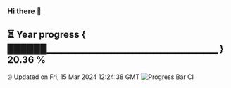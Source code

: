 ### Hi there 👋
⏳ Year progress { ██████▁▁▁▁▁▁▁▁▁▁▁▁▁▁▁▁▁▁▁▁▁▁▁▁ } 20.36 %
---
⏰ Updated on Fri, 15 Mar 2024 12:24:38 GMT
![Progress Bar CI](https://github.com/liununu/liununu/workflows/Progress%20Bar%20CI/badge.svg)
